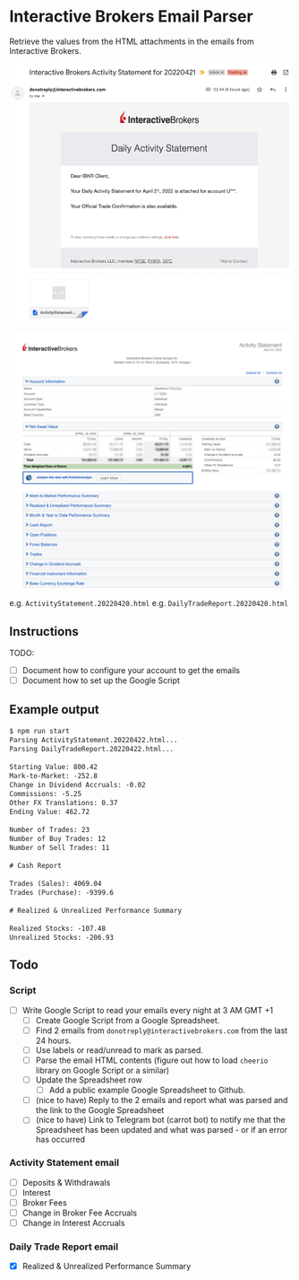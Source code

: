 # Interactive Brokers Email Parser

Retrieve the values from the HTML attachments in the emails from Interactive Brokers.

![image-20220422105135952](./img-email-ActivityStatement.png)

![img-email-html-attachment-ActivityStatement](./img-email-html-attachment-ActivityStatement.png)

e.g. `ActivityStatement.20220420.html`
e.g. `DailyTradeReport.20220420.html`

## Instructions

TODO:

- [ ] Document how to configure your account to get the emails
- [ ] Document how to set up the Google Script

## Example output

```text
$ npm run start
Parsing ActivityStatement.20220422.html...
Parsing DailyTradeReport.20220422.html...

Starting Value: 800.42
Mark-to-Market: -252.8
Change in Dividend Accruals: -0.02
Commissions: -5.25
Other FX Translations: 0.37
Ending Value: 462.72

Number of Trades: 23
Number of Buy Trades: 12
Number of Sell Trades: 11

# Cash Report

Trades (Sales): 4069.04
Trades (Purchase): -9399.6

# Realized & Unrealized Performance Summary

Realized Stocks: -107.48
Unrealized Stocks: -206.93
```

## Todo

### Script

- [ ] Write Google Script to read your emails every night at 3 AM GMT +1
  - [ ] Create Google Script from a Google Spreadsheet.
  - [ ] Find 2 emails from `donotreply@interactivebrokers.com` from the last 24 hours.
  - [ ] Use labels or read/unread to mark as parsed.
  - [ ] Parse the email HTML contents (figure out how to load `cheerio` library on Google Script or a similar)
  - [ ] Update the Spreadsheet row
    - [ ] Add a public example Google Spreadsheet to Github.
  - [ ] (nice to have) Reply to the 2 emails and report what was parsed and the link to the Google Spreadsheet
  - [ ] (nice to have) Link to Telegram bot (carrot bot) to notify me that the Spreadsheet has been updated and what was parsed - or if an error has occurred

### Activity Statement email

- [ ] Deposits & Withdrawals
- [ ] Interest
- [ ] Broker Fees
- [ ] Change in Broker Fee Accruals
- [ ] Change in Interest Accruals

### Daily Trade Report email

- [x] Realized & Unrealized Performance Summary
